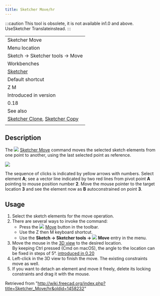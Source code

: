 ```yaml
---
title: Sketcher Move/hr
---
```

:::caution
This tool is obsolete, it is not available in1.0 and above. UseSketcher Translateinstead.
:::

|  |
| --- |
| Sketcher Move |
| Menu location |
| Sketch → Sketcher tools → Move |
| Workbenches |
| [Sketcher](/Sketcher_Workbench "Sketcher Workbench") |
| Default shortcut |
| Z M |
| Introduced in version |
| 0.18 |
| See also |
| [Sketcher Clone](/Sketcher_Clone "Sketcher Clone"), [Sketcher Copy](/Sketcher_Copy "Sketcher Copy") |
|  |

## Description

The ![](/images/Sketcher_Move.svg) [Sketcher Move](/Sketcher_Move "Sketcher Move") command moves the selected sketch elements from one point to another, using the last selected point as reference.

![](/images/Sketcher_move.png)

The sequence of clicks is indicated by yellow arrows with numbers. Select element **A**; see a vector line indicated by two red lines from pivot point **A** pointing to mouse position number **2**. Move the mouse pointer to the target location **3** and see the element now as **B** autoconstrained on point **3**.

## Usage

1. Select the sketch elements for the move operation.
2. There are several ways to invoke the command:
   * Press the ![](/images/Sketcher_Move.svg) [Move](/Sketcher_Move "Sketcher Move") button in the toolbar.
   * Use the Z then M keyboard shortcut.
   * Use the **Sketch → Sketcher tools → ![](/images/Sketcher_Move.svg) Move** entry in the menu.
3. Move the mouse in the [3D view](/3D_view "3D view") to the desired location.  
   By keeping Ctrl pressed (Cmd on macOS), the angle to the location can be fixed in steps of 5°. [introduced in 0.20](/Release_notes_0.20 "Release notes 0.20")
4. Left-click in the 3D view to finish the move. The existing constraints move as well.
5. If you want to detach an element and move it freely, delete its locking constraints and drag it with the mouse.

Retrieved from "<http://wiki.freecad.org/index.php?title=Sketcher_Move/hr&oldid=1458232>"
